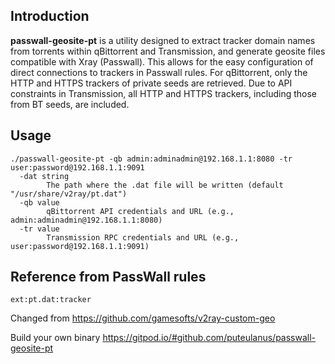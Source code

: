 ## Introduction
**passwall-geosite-pt** is a utility designed to extract tracker domain names from torrents within qBittorrent and Transmission, and generate geosite files compatible with Xray (Passwall). This allows for the easy configuration of direct connections to trackers in Passwall rules. For qBittorrent, only the HTTP and HTTPS trackers of private seeds are retrieved. Due to API constraints in Transmission, all HTTP and HTTPS trackers, including those from BT seeds, are included. 

## Usage
```
./passwall-geosite-pt -qb admin:adminadmin@192.168.1.1:8080 -tr user:password@192.168.1.1:9091
  -dat string
    	The path where the .dat file will be written (default "/usr/share/v2ray/pt.dat")
  -qb value
    	qBittorrent API credentials and URL (e.g., admin:adminadmin@192.168.1.1:8080)
  -tr value
    	Transmission RPC credentials and URL (e.g., user:password@192.168.1.1:9091)
```

## Reference from PassWall rules
```
ext:pt.dat:tracker
```

Changed from https://github.com/gamesofts/v2ray-custom-geo

Build your own binary https://gitpod.io/#github.com/puteulanus/passwall-geosite-pt
